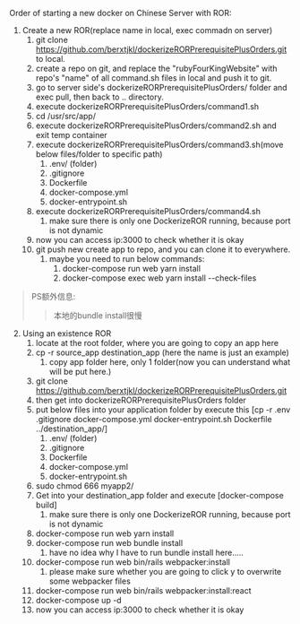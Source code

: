 Order of starting a new docker on Chinese Server with ROR:
1. Create a new ROR(replace name in local, exec commadn on server)
    1. git clone https://github.com/berxtjkl/dockerizeRORPrerequisitePlusOrders.git to local.
    2. create a repo on git, and replace the "rubyFourKingWebsite" with repo's "name" of all command.sh files in local and push it to git.
    3. go to server side's dockerizeRORPrerequisitePlusOrders/ folder and exec pull, then back to .. directory.
    4. execute dockerizeRORPrerequisitePlusOrders/command1.sh
    5. cd /usr/src/app/
    6. execute dockerizeRORPrerequisitePlusOrders/command2.sh and exit temp container
    7. execute dockerizeRORPrerequisitePlusOrders/command3.sh(move below files/folder to specific path)
        1. .env/ (folder)
        2. .gitignore
        3. Dockerfile
        4. docker-compose.yml
        5. docker-entrypoint.sh
    8. execute dockerizeRORPrerequisitePlusOrders/command4.sh
        1. make sure there is only one DockerizeROR running, because port is not dynamic
    9. now you can access ip:3000 to check whether it is okay
    10. git push new create app to repo, and you can clone it to everywhere.
        1. maybe you need to run below commands:
            1. docker-compose run web yarn install
            2. docker-compose exec web yarn install --check-files

> PS额外信息:
>> 本地的bundle install很慢


2. Using an existence ROR
    1. locate at the root folder, where you are going to copy an app here
    2. cp -r source_app destination_app (here the name is just an example)
        1. copy app folder here, only 1 folder(now you can understand what will be put here.)
    3. git clone https://github.com/berxtjkl/dockerizeRORPrerequisitePlusOrders.git
    4. then get into dockerizeRORPrerequisitePlusOrders folder
    5. put below files into your application folder by execute this [cp -r .env .gitignore docker-compose.yml docker-entrypoint.sh Dockerfile ../destination_app/]
        1. .env/ (folder)
        2. .gitignore
        3. Dockerfile
        4. docker-compose.yml
        5. docker-entrypoint.sh
    6. sudo chmod 666 myapp2/
    7. Get into your destination_app folder and execute [docker-compose build]
        1. make sure there is only one DockerizeROR running, because port is not dynamic
    8. docker-compose run web yarn install
    9. docker-compose run web bundle install
        1. have no idea why I have to run bundle install here.....
    9. docker-compose run web bin/rails webpacker:install
        1. please make sure whether you are going to click y to overwrite some webpacker files
    10. docker-compose run web bin/rails webpacker:install:react
    11. docker-compose up -d 
    12. now you can access ip:3000 to check whether it is okay